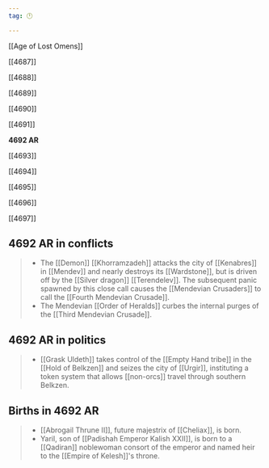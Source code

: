 ```yaml
---
tag: 🕛

---
```

[[Age of Lost Omens]]


[[4687]]

[[4688]]

[[4689]]

[[4690]]

[[4691]]

**4692 AR**

[[4693]]

[[4694]]

[[4695]]

[[4696]]

[[4697]]



## 4692 AR in conflicts

>  - The [[Demon]] [[Khorramzadeh]] attacks the city of [[Kenabres]] in [[Mendev]] and nearly destroys its [[Wardstone]], but is driven off by the [[Silver dragon]] [[Terendelev]]. The subsequent panic spawned by this close call causes the [[Mendevian Crusaders]] to call the [[Fourth Mendevian Crusade]].
>  - The Mendevian [[Order of Heralds]] curbes the internal purges of the [[Third Mendevian Crusade]].


## 4692 AR in politics

>  - [[Grask Uldeth]] takes control of the [[Empty Hand tribe]] in the [[Hold of Belkzen]] and seizes the city of [[Urgir]], instituting a token system that allows [[non-orcs]] travel through southern Belkzen.


## Births in 4692 AR

>  - [[Abrogail Thrune II]], future majestrix of [[Cheliax]], is born.
>  - Yaril, son of [[Padishah Emperor Kalish XXII]], is born to a [[Qadiran]] noblewoman consort of the emperor and named heir to the [[Empire of Kelesh]]'s throne.






